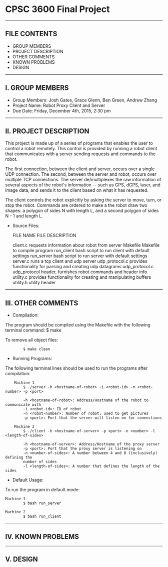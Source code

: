 # CPSC 3600 Final Project

-------------------------------------------------------------------------------  
FILE CONTENTS
-------------------------------------------------------------------------------
* GROUP MEMBERS
* PROJECT DESCRIPTION
* OTHER COMMENTS
* KNOWN PROBLEMS
* DESIGN

-------------------------------------------------------------------------------  
I. GROUP MEMBERS
-------------------------------------------------------------------------------
* Group Members: Josh Gates, Grace Glenn, Ben Green, Andrew Zhang
* Project Name: Robot Proxy Client and Server
* Due Date: Friday, December 4th, 2015, 2:30 pm

-------------------------------------------------------------------------------  
II. PROJECT DESCRIPTION
-------------------------------------------------------------------------------
This project is made up of a series of programs that enables the user to 
control a robot remotely. This control is provided by running a robot client
that communicates with a server sending requests and commands to the robot.

The first connection, between the client and server, occurs over a single UDP
connection. The second, between the server and robot, occurs over multiple
TCP connections. The server de/multiplexes the raw information of several
aspects of the robot's information -- such as GPS, dGPS, laser, and image data,
and sends it to the client based on what it has requested.

The client controls the robot explicitly by asking the server to move, turn, or
stop the robot. Commands are ordered to make a the robot draw two shapes: a polygon
of sides N with length L, and a second polygon of sides N - 1 and length L.

* Source Files:

    FILE NAME           FILE DESCRIPTION
    
    client.c            requests information about robot from server
    Makefile            Makefile to compile program
    run_client          bash script to run client with default settings
    run_server          bash script to run server with default settings
    server.c            runs a tcp client and udp server
    udp_protocol.c      provides functionality for parsing and creating udp datagrams
    udp_protocol.c      udp_protocol header, furnishes robot commands and header info
    utility.c           provides functionality for creating and manipulating buffers
    utility.h           utility header

-------------------------------------------------------------------------------  
III. OTHER COMMENTS
-------------------------------------------------------------------------------
* Compilation:

The program should be compiled using the Makefile with the following terminal
command:
            $ make 

To remove all object files:

            $ make clean

* Running Programs:

The following terminal lines should be used to run the programs after compilation:

        Machine 1
            $ ./server -h <hostname-of-robot> -i <robot-id> -n <robot-number> -p <port>
        
            -h <hostname-of-robot>: Address/Hostname of the robot to communicate with
            -i <robot-id>: ID of robot
            -n <robot-number>: Number of robot; used to get pictures
            -p <port>: Port that the server will listen on for connections

        Machine 2
            $ ./client -h <hostname-of-server> -p <port> -n <number> -l <length-of-sides>
    
            -h <hostname-of-server>: Address/Hostname of the proxy server
            -p <port>: Port that the proxy server is listening on
            -n <number-of-sides>: A number between 4 and 8 (inclusively) defining the 
            number of sides
            -l <length-of-sides>: A number that defines the length of the sides 
            

* Default Usage: 

To run the program in default mode:

    Machine 1
            $ bash run_server
    
    Machine 2
            $ bash run_client

-------------------------------------------------------------------------------  
IV. KNOWN PROBLEMS
-------------------------------------------------------------------------------


-------------------------------------------------------------------------------  
V. DESIGN
-------------------------------------------------------------------------------



